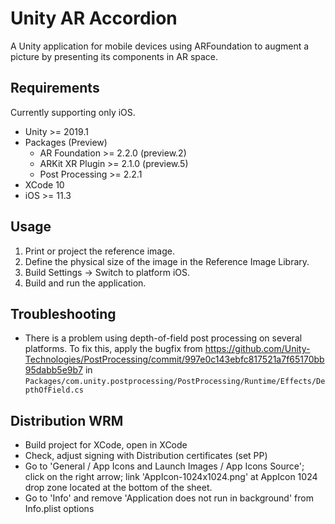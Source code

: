 # Unity AR Accordion
A Unity application for mobile devices using ARFoundation to augment a picture by presenting its components in AR space. 

## Requirements
Currently supporting only iOS.

- Unity >= 2019.1
- Packages (Preview)
  - AR Foundation >= 2.2.0 (preview.2)
  - ARKit XR Plugin >= 2.1.0 (preview.5)
  - Post Processing >= 2.2.1
- XCode 10
- iOS >= 11.3

## Usage
1. Print or project the reference image.
2. Define the physical size of the image in the Reference Image Library. 
3. Build Settings -> Switch to platform iOS.
4. Build and run the application.

## Troubleshooting
- There is a problem using depth-of-field post processing on several platforms. To fix this, apply the bugfix from https://github.com/Unity-Technologies/PostProcessing/commit/997e0c143ebfc817521a7f65170bb95dabb5e9b7 in `Packages/com.unity.postprocessing/PostProcessing/Runtime/Effects/DepthOfField.cs`

## Distribution WRM
- Build project for XCode, open in XCode
- Check, adjust signing with Distribution certificates (set PP)
- Go to 'General / App Icons and Launch Images / App Icons Source'; click on the right arrow; link 'AppIcon-1024x1024.png' at AppIcon 1024 drop zone located at the bottom of the sheet.
- Go to 'Info' and remove 'Application does not run in background' from Info.plist options
